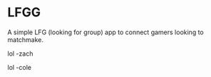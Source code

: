# LFGG
A simple LFG (looking for group) app to connect gamers looking to matchmake.



lol
-zach

lol
-cole
